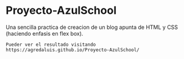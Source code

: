 # Proyecto-AzulSchool


Una sencilla practica de creacion de un blog apunta de HTML y CSS (haciendo enfasis en flex box).


    Pueder ver el resultado visitando https://agredaluis.github.io/Proyecto-AzulSchool/

